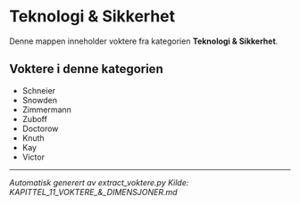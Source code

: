 # Teknologi & Sikkerhet

Denne mappen inneholder voktere fra kategorien **Teknologi & Sikkerhet**.

## Voktere i denne kategorien

- Schneier
- Snowden
- Zimmermann
- Zuboff
- Doctorow
- Knuth
- Kay
- Victor

---

*Automatisk generert av extract_voktere.py*
*Kilde: KAPITTEL_11_VOKTERE_&_DIMENSJONER.md*
